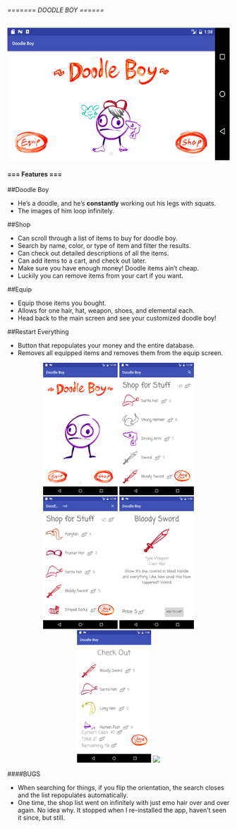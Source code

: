 
###### =======  DOODLE BOY  ======
<img src="screenshots/ss0.png" height="300px" /> 

#### ===   Features   ===


##Doodle Boy

- He’s a doodle, and he’s **constantly** working out his legs with squats.
- The images of him loop infinitely.


##Shop

- Can scroll through a list of items to buy for doodle boy.
- Search by name, color, or type of item and filter the results.
- Can check out detailed descriptions of all the items.
- Can add items to a cart, and check out later.
- Make sure you have enough money! Doodle items ain’t cheap.
- Luckily you can remove items from your cart if you want.


##Equip

- Equip those items you bought.
- Allows for one hair, hat, weapon, shoes, and elemental each.
- Head back to the main screen and see your customized doodle boy!


##Restart Everything

- Button that repopulates your money and the entire database.
- Removes all equipped items and removes them from the equip screen.

<p align="center">
  <img src="screenshots/ss1.png" height="300px" /> 
  <img src="screenshots/ss2.png" height="300px" />
  <img src="screenshots/ss3.png" height="300px" />
  <img src="screenshots/ss4.png" height="300px" />
  <img src="screenshots/ss5.png" height="300px" />
  <img src="screenshots/ss6.png" height="300px" />
</p>
####BUGS

- When searching for things, if you flip the orientation, the search closes and the list repopulates automatically.
- One time, the shop list went on infinitely with just emo hair over and over again. No idea why. It stopped when I re-installed the app, haven’t seen it since, but still.

